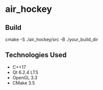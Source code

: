 # air_hockey

## Build 
cmake -S ./air_hockey/src -B ./your_build_dir

## Technologies Used
- C++17
- Qt 6.2.4 LTS
- OpenGL 3.3
- CMake 3.5

